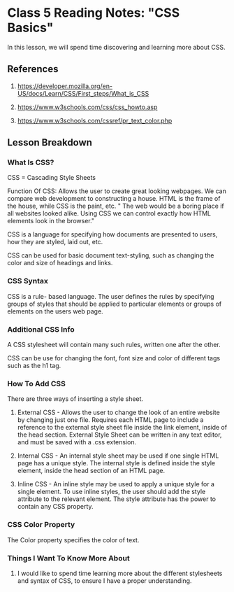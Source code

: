 # Class 5 Reading Notes: "CSS Basics"

In this lesson, we will spend time discovering and learning more about CSS.

## References

1. https://developer.mozilla.org/en-US/docs/Learn/CSS/First_steps/What_is_CSS

2. https://www.w3schools.com/css/css_howto.asp

3. https://www.w3schools.com/cssref/pr_text_color.php 

## Lesson Breakdown

### What Is CSS?

CSS = Cascading Style Sheets

Function Of CSS: Allows the user to create great looking webpages. We can compare web development to constructing a house. HTML is the frame of the house, while CSS is the paint, etc. " The web would be a boring place if all websites looked alike. Using CSS we can control exactly how HTML elements look in the browser."

CSS is a language for specifying how documents are presented to users, how they are styled, laid out, etc.

CSS can be used for basic document text-styling, such as changing the color and size of headings and links.

### CSS Syntax  

CSS is a rule- based language. The user defines the rules by specifying groups of styles that should be applied to particular elements or groups of elements on the users web page.

### Additional CSS Info  
 
A CSS stylesheet will contain many such rules, written one after the other.

CSS can be use for changing the font, font size and color of different tags such as the h1 tag.

### How To Add CSS

There are three ways of inserting a style sheet.  

1. External CSS - Allows the user to change the look of an entire website by changing just one file. Requires each HTML page to include a reference to the external style sheet file inside the link element, inside of the head section. External Style Sheet can be written in any text editor, and must be saved with a .css extension.  

2. Internal CSS - An internal style sheet may be used if one single HTML page has a unique style. The internal style is defined inside the style element, inside the head section of an HTML page.

3. Inline CSS - An inline style may be used to apply a unique style for a single element. To use inline styles,  the user should add the style attribute to the relevant element. The style attribute has the power to contain any CSS property.

### CSS Color Property

The Color property specifies the color of text.

### Things I Want To Know More About

1. I would like to spend time learning more about the different stylesheets and syntax of CSS, to ensure I have a proper understanding.  